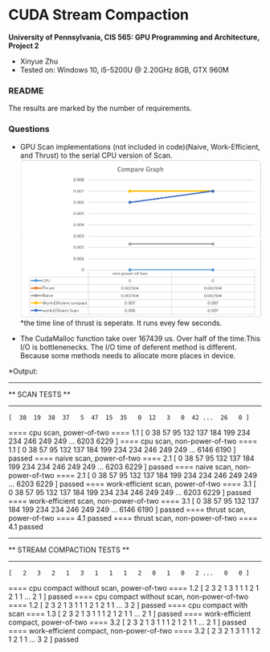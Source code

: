 CUDA Stream Compaction
======================

**University of Pennsylvania, CIS 565: GPU Programming and Architecture, Project 2**

* Xinyue Zhu
* Tested on: Windows 10, i5-5200U @ 2.20GHz 8GB, GTX 960M 

### README
The results are marked by the number of requirements.

### Questions

* GPU Scan implementations (not included in code)(Naive, Work-Efficient, and
  Thrust) to the serial CPU version of Scan. 
  ![](graph.png)
*the time line of thrust is seperate. It runs evey few seconds.
	
* The CudaMalloc function take over 167439 us. Over half of the time.This I/O is bottlenenecks.
    The I/O time of deferent method is different. Because some methods needs to allocate more places in device. 
  

*Output:
  
****************
** SCAN TESTS **
****************
    [  38  19  38  37   5  47  15  35   0  12   3   0  42 ...  26   0 ]
==== cpu scan, power-of-two ====
    1.1    [   0  38  57  95 132 137 184 199 234 234 246 249 249 ... 6203 6229 ]
==== cpu scan, non-power-of-two ====
    1.1    [   0  38  57  95 132 137 184 199 234 234 246 249 249 ... 6146 6190 ]
    passed
==== naive scan, power-of-two ====
    2.1    [   0  38  57  95 132 137 184 199 234 234 246 249 249 ... 6203 6229 ]
    passed
==== naive scan, non-power-of-two ====
    2.1    [   0  38  57  95 132 137 184 199 234 234 246 249 249 ... 6203 6229 ]
    passed
==== work-efficient scan, power-of-two ====
    3.1
    [   0  38  57  95 132 137 184 199 234 234 246 249 249 ... 6203 6229 ]
    passed
==== work-efficient scan, non-power-of-two ====
3.1
    [   0  38  57  95 132 137 184 199 234 234 246 249 249 ... 6146 6190 ]
    passed
==== thrust scan, power-of-two ====
4.1    passed
==== thrust scan, non-power-of-two ====
4.1    passed

*****************************
** STREAM COMPACTION TESTS **
*****************************
    [   2   3   2   1   3   1   1   1   2   0   1   0   2 ...   0   0 ]
==== cpu compact without scan, power-of-two ====
1.2
    [   2   3   2   1   3   1   1   1   2   1   2   1   1 ...   2   1 ]
    passed
==== cpu compact without scan, non-power-of-two ====
1.2
    [   2   3   2   1   3   1   1   1   2   1   2   1   1 ...   3   2 ]
    passed
==== cpu compact with scan ====
1.3
    [   2   3   2   1   3   1   1   1   2   1   2   1   1 ...   2   1 ]
    passed
==== work-efficient compact, power-of-two ====
3.2
    [   2   3   2   1   3   1   1   1   2   1   2   1   1 ...   2   1 ]
    passed
==== work-efficient compact, non-power-of-two ====
3.2
    [   2   3   2   1   3   1   1   1   2   1   2   1   1 ...   3   2 ]
    passed

